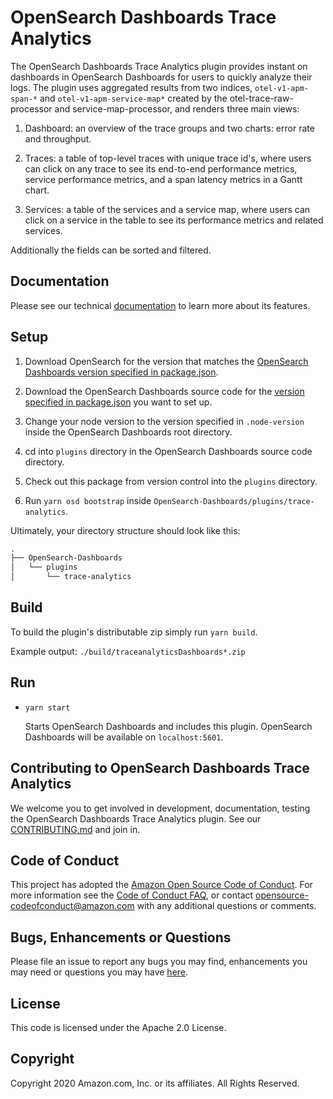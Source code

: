 # OpenSearch Dashboards Trace Analytics

The OpenSearch Dashboards Trace Analytics plugin provides instant on dashboards in OpenSearch Dashboards for users to quickly analyze their logs. The plugin uses aggregated results from two indices, `otel-v1-apm-span-*` and `otel-v1-apm-service-map*` created by the otel-trace-raw-processor and service-map-processor, and renders three main views:

1. Dashboard: an overview of the trace groups and two charts: error rate and throughput.

1. Traces: a table of top-level traces with unique trace id's, where users can click on any trace to see its end-to-end performance metrics, service performance metrics, and a span latency metrics in a Gantt chart.

1. Services: a table of the services and a service map, where users can click on a service in the table to see its performance metrics and related services.

Additionally the fields can be sorted and filtered.

## Documentation

Please see our technical [documentation](https://docs-beta.opensearch.org/monitoring-plugins/trace/) to learn more about its features.

## Setup

1. Download OpenSearch for the version that matches the [OpenSearch Dashboards version specified in package.json](./package.json#L5).
1. Download the OpenSearch Dashboards source code for the [version specified in package.json](./package.json#L5) you want to set up.

1. Change your node version to the version specified in `.node-version` inside the OpenSearch Dashboards root directory.
1. cd into `plugins` directory in the OpenSearch Dashboards source code directory.
1. Check out this package from version control into the `plugins` directory.
1. Run `yarn osd bootstrap` inside `OpenSearch-Dashboards/plugins/trace-analytics`.

Ultimately, your directory structure should look like this:

```md
.
├── OpenSearch-Dashboards
│   └── plugins
│       └── trace-analytics
```

## Build

To build the plugin's distributable zip simply run `yarn build`.

Example output: `./build/traceanalyticsDashboards*.zip`


## Run

- `yarn start`

  Starts OpenSearch Dashboards and includes this plugin. OpenSearch Dashboards will be available on `localhost:5601`.

## Contributing to OpenSearch Dashboards Trace Analytics

We welcome you to get involved in development, documentation, testing the OpenSearch Dashboards Trace Analytics plugin. See our [CONTRIBUTING.md](./CONTRIBUTING.md) and join in.

## Code of Conduct

This project has adopted the [Amazon Open Source Code of Conduct](CODE_OF_CONDUCT.md). For more information see the [Code of Conduct FAQ](https://aws.github.io/code-of-conduct-faq), or contact [opensource-codeofconduct@amazon.com](mailto:opensource-codeofconduct@amazon.com) with any additional questions or comments.

## Bugs, Enhancements or Questions

Please file an issue to report any bugs you may find, enhancements you may need or questions you may have [here](https://github.com/opensearch-project/trace-analytics/issues).

## License

This code is licensed under the Apache 2.0 License.

## Copyright

Copyright 2020 Amazon.com, Inc. or its affiliates. All Rights Reserved.
